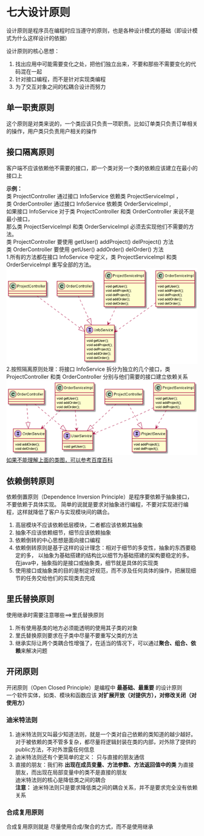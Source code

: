 # 七大设计原则
设计原则是程序员在编程时应当遵守的原则，也是各种设计模式的基础（即设计模式为什么这样设计的依据）

设计原则的核心思想：
1. 找出应用中可能需要变化之处，把他们独立出来，不要和那些不需要变化的代码混在一起
2. 针对接口编程，而不是针对实现类编程
3. 为了交互对象之间的松耦合设计而努力

## 单一职责原则      
这个原则是对类来说的，一个类应该只负责一项职责。比如订单类只负责订单相关的操作，用户类只负责用户相关的操作       

## 接口隔离原则
客户端不应该依赖他不需要的接口，即一个类对另一个类的依赖应该建立在最小的接口上     

**示例：**     
类 ProjectController 通过接口 InfoService 依赖类 ProjectServiceImpl ，     
类 OrderController 通过接口 InfoService 依赖类 OrderServiceImpl ,       
如果接口 InfoService 对于类 ProjectController 和类 OrderController 来说不是最小接口，        
那么类 ProjectServiceImpl 和类 OrderServiceImpl 必须去实现他们不需要的方法。               
类 ProjectController 要使用 getUser() addProject() delProject() 方法       
类 OrderController 要使用 getUser() addOrder() delOrder()  方法        
1.所有的方法都在接口 InfoService 中定义，类 ProjectServiceImpl 和类 OrderServiceImpl 重写全部的方法。          
![Alt](./img/接口隔离前.png)     
2.按照隔离原则处理：将接口 InfoService 拆分为独立的几个接口，类 ProjectController 和类 OrderController 分别与他们需要的接口建立依赖关系        
![Alt](./img/接口隔离后.png)  
[如果不能理解上面的类图，可以参考百度百科](https://baike.baidu.com/item/%E6%8E%A5%E5%8F%A3%E9%9A%94%E7%A6%BB%E5%8E%9F%E5%88%99)

## 依赖倒转原则        
依赖倒置原则（Dependence Inversion Principle）是程序要依赖于抽象接口，不要依赖于具体实现。
简单的说就是要求对抽象进行编程，不要对实现进行编程，这样就降低了客户与实现模块间的耦合。
1. 高层模块不应该依赖低层模块，二者都应该依赖其抽象
2. 抽象不应该依赖细节，细节应该依赖抽象
3. 依赖倒转的中心思想是面向接口编程
4. 依赖倒转原则是基于这样的设计理念：相对于细节的多变性，抽象的东西要稳定的多，
以抽象为基础搭建的结构比以细节为基础搭建的架构要稳定的多。
在java中，抽象指的是接口或抽象类，细节就是具体的实现类
5. 使用接口或抽象类的目的是制定好规范，而不涉及任何具体的操作，把展现细节的任务交给他们的实现类去完成        

## 里氏替换原则
使用继承时需要注意哪些==>里氏替换原则
1. 所有使用基类的地方必须能透明的使用其子类的对象
2. 里氏替换原则要求在子类中尽量不要重写父类的方法
3. 继承实际让两个类耦合性增强了，在适当的情况下，可以通过**聚合、组合、依赖**来解决问题

## 开闭原则
开闭原则（Open Closed Principle）是编程中 **最基础、最重要** 的设计原则     
一个软件实体，如类、模块和函数应该 **对扩展开放（对提供方），对修改关闭（对使用方）**

### 迪米特法则
1. 迪米特法则又叫最少知道法则，就是一个类对自己依赖的类知道的越少越好。对于被依赖的类不管多复杂，都尽量将逻辑封装在类的内部，对外除了提供的public方法，不对外泄露任何信息
2. 迪米特法则还有个更简单的定义： 只与直接的朋友通信
3. 直接的朋友：我们称 **出现在成员变量、方法参数、方法返回值中的类** 为直接朋友，而出现在局部变量中的类不是直接的朋友        
迪米特法则的核心是降低类之间的耦合       
**注意：** 迪米特法则只是要求降低类之间的耦合关系，并不是要求完全没有依赖关系

### 合成复用原则
合成复用原则就是 尽量使用合成/聚合的方式，而不是使用继承
